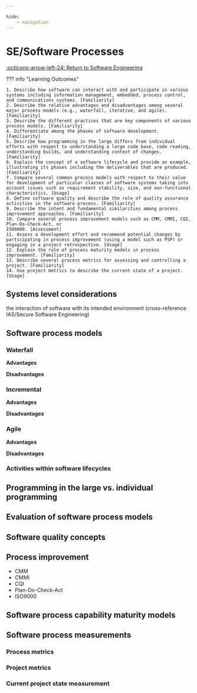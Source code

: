 ```yaml
---

hide:
    - navigation 
---
```

# SE/Software Processes

[:octicons-arrow-left-24: Return to Software Engineering](/Bodies-of-Knowledge/Software-Engineering/)

??? info "Learning Outcomes"

    1. Describe how software can interact with and participate in various systems including information management, embedded, process control, and communications systems. [Familiarity]
    2. Describe the relative advantages and disadvantages among several major process models (e.g., waterfall, iterative, and agile). [Familiarity]
    3. Describe the different practices that are key components of various process models. [Familiarity]
    4. Differentiate among the phases of software development. [Familiarity]
    5. Describe how programming in the large differs from individual efforts with respect to understanding a large code base, code reading, understanding builds, and understanding context of changes. [Familiarity]
    6. Explain the concept of a software lifecycle and provide an example, illustrating its phases including the deliverables that are produced. [Familiarity]
    7. Compare several common process models with respect to their value for development of particular classes of software systems taking into account issues such as requirement stability, size, and non-functional characteristics. [Usage]
    8. Define software quality and describe the role of quality assurance activities in the software process. [Familiarity]
    9. Describe the intent and fundamental similarities among process improvement approaches. [Familiarity]
    10. Compare several process improvement models such as CMM, CMMI, CQI, Plan-Do-Check-Act, or
    ISO9000. [Assessment]
    11. Assess a development effort and recommend potential changes by participating in process improvement (using a model such as PSP) or engaging in a project retrospective. [Usage]
    12. Explain the role of process maturity models in process improvement. [Familiarity]
    13. Describe several process metrics for assessing and controlling a project. [Familiarity]
    14. Use project metrics to describe the current state of a project. [Usage]

## Systems level considerations

the interaction of software with its intended environment (cross-reference IAS/Secure Software Engineering)

## Software process models

### Waterfall

**Advantages** 

**Disadvantages**

### Incremental

**Advantages** 

**Disadvantages**

### Agile

**Advantages** 

**Disadvantages**

### Activities within software lifecycles

## Programming in the large vs. individual programming

## Evaluation of software process models

## Software quality concepts

## Process improvement

- CMM
- CMMI
- CQI
- Plan-Do-Check-Act
- ISO9000

## Software process capability maturity models

## Software process measurements

### Process metrics

### Project metrics

### Current project state measurement